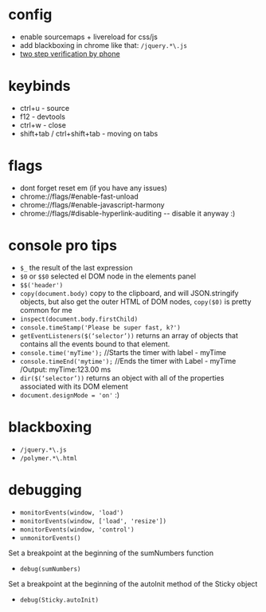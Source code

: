 # config

- enable sourcemaps + livereload for css/js
- add blackboxing in chrome like that: `/jquery.*\.js`
- [two step verification by phone](https://www.google.com/intl/ru/landing/2step/)

# keybinds

- ctrl+u - source
- f12 - devtools
- ctrl+w - close
- shift+tab / ctrl+shift+tab - moving on tabs

# flags

- dont forget reset em (if you have any issues)
- chrome://flags/#enable-fast-unload
- chrome://flags/#enable-javascript-harmony
- chrome://flags/#disable-hyperlink-auditing -- disable it anyway :)

# console pro tips

- `$_` the result of the last expression
- `$0` or `$$0` selected el DOM node in the elements panel
- `$$('header')`
- `copy(document.body)` copy to the clipboard, and will JSON.stringify objects, but also get the outer HTML of DOM nodes, `copy($0)` is pretty common for me
- `inspect(document.body.firstChild)`
- `console.timeStamp('Please be super fast, k?')`
- `getEventListeners($(‘selector’))` returns an array of objects that contains all the events bound to that element. 
- `console.time('myTime');` //Starts the timer with label - myTime
- `console.timeEnd('mytime');` //Ends the timer with Label - myTime /Output: myTime:123.00 ms
- `dir($(‘selector’))` returns an object with all of the properties associated with its DOM element
- `document.designMode = 'on'` :)

# blackboxing

- `/jquery.*\.js`
- `/polymer.*\.html`

# debugging

- `monitorEvents(window, 'load')`
- `monitorEvents(window, ['load', 'resize'])`
- `monitorEvents(window, 'control')`
- `unmonitorEvents()`

Set a breakpoint at the beginning of the sumNumbers function

- `debug(sumNumbers)`

Set a breakpoint at the beginning of the autoInit method of the Sticky object

- `debug(Sticky.autoInit)`
